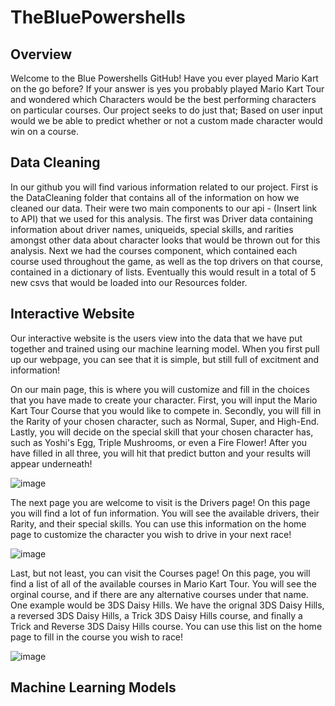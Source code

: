 # TheBluePowershells
## Overview
Welcome to the Blue Powershells GitHub! Have you ever played Mario Kart on the go before? If your answer is yes you probably played Mario Kart Tour and wondered which Characters would be the best performing characters on particular courses. Our project seeks to do just that; Based on user input would we be able to predict whether or not a custom made character would win on a course. 

## Data Cleaning
In our github you will find various information related to our project. First is the DataCleaning folder that contains all of the information on how we cleaned our data. Their were two main components to our api - (Insert link to API) that we used for this analysis. The first was Driver data containing information about driver names, uniqueids, special skills, and rarities amongst other data about character looks that would be thrown out for this analysis. Next we had the courses component, which contained each course used throughout the game, as well as the top drivers on that course, contained in a dictionary of lists. Eventually this would result in a total of 5 new csvs that would be loaded into our Resources folder.

## Interactive Website
Our interactive website is the users view into the data that we have put together and trained using our machine learning model. When you first pull up our webpage, you can see that it is simple, but still full of excitment and information! 

On our main page, this is where you will customize and fill in the choices that you have made to create your character. First, you will input the Mario Kart Tour Course that you would like to compete in. Secondly, you will fill in the Rarity of your chosen character, such as Normal, Super, and High-End. Lastly, you will decide on the special skill that your chosen character has, such as Yoshi's Egg, Triple Mushrooms, or even a Fire Flower! After you have filled in all three, you will hit that predict button and your results will appear underneath! 

![image](https://user-images.githubusercontent.com/96198468/171279061-890c0ba2-266d-4cb7-baf9-41ce29b14c40.png)

The next page you are welcome to visit is the Drivers page! On this page you will find a lot of fun information. You will see the available drivers, their Rarity, and their special skills. You can use this information on the home page to customize the character you wish to drive in your next race! 

![image](https://user-images.githubusercontent.com/96198468/171279327-437d8492-2f8f-47c7-a4c0-cb7b8473cafb.png)

Last, but not least, you can visit the Courses page! On this page,  you will find a list of all of the available courses in Mario Kart Tour. You will see the orginal course, and if there are any alternative courses under that name. One example would be 3DS Daisy Hills. We have the orignal 3DS Daisy Hills, a reversed 3DS Daisy Hills, a Trick 3DS Daisy Hills course, and finally a Trick and Reverse 3DS Daisy Hills course. You can use this list on the home page to fill in the course you wish to race! 

![image](https://user-images.githubusercontent.com/96198468/171280190-9a2665d6-ac72-42b6-a2d2-77aa0f65f2d5.png)

## Machine Learning Models



